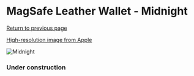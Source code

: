 # MagSafe Leather Wallet - Midnight

[Return to previous page](/wallet)

[High-resolution image from Apple](https://store.storeimages.cdn-apple.com/8756/as-images.apple.com/is/MM0Y3?wid=4500&hei=4500&fmt=png)

<div style="width: 384px"><img src="/everyphone/MM0Y3.png" alt="Midnight"></div>

### Under construction
